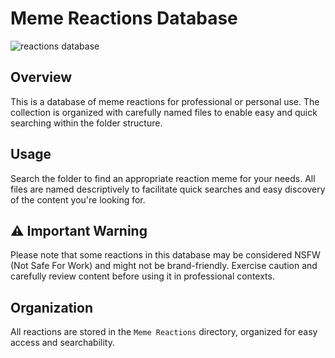 # Meme Reactions Database

![reactions database]([image-url](https://i.imgur.com/jDpvRnc.png))

## Overview
This is a database of meme reactions for professional or personal use. The collection is organized with carefully named files to enable easy and quick searching within the folder structure.

## Usage
Search the folder to find an appropriate reaction meme for your needs. All files are named descriptively to facilitate quick searches and easy discovery of the content you're looking for.

## ⚠️ Important Warning
Please note that some reactions in this database may be considered NSFW (Not Safe For Work) and might not be brand-friendly. Exercise caution and carefully review content before using it in professional contexts.

## Organization
All reactions are stored in the `Meme Reactions` directory, organized for easy access and searchability.

